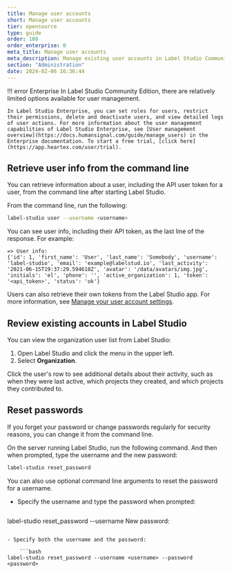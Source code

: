```yaml
---
title: Manage user accounts
short: Manage user accounts
tier: opensource
type: guide
order: 108
order_enterprise: 0
meta_title: Manage user accounts
meta_description: Manage existing user accounts in Label Studio Community edition
section: "Administration"
date: 2024-02-06 16:36:44
---
```


!!! error Enterprise
    In Label Studio Community Edition, there are relatively limited options available for user management. 
    
    In Label Studio Enterprise, you can set roles for users, restrict their permissions, delete and deactivate users, and view detailed logs of user actions. For more information about the user management capabilities of Label Studio Enterprise, see [User management overview](https://docs.humansignal.com/guide/manage_users) in the Enterprise documentation. To start a free trial, [click here](https://app.heartex.com/user/trial).  

## Retrieve user info from the command line

You can retrieve information about a user, including the API user token for a user, from the command line after starting Label Studio.

From the command line, run the following:

```bash
label-studio user --username <username>
```

You can see user info, including their API token, as the last line of the response. For example:

```
=> User info:
{'id': 1, 'first_name': 'User', 'last_name': 'Somebody', 'username': 'label-studio', 'email': 'example@labelstud.io', 'last_activity': '2021-06-15T19:37:29.594618Z', 'avatar': '/data/avatars/img.jpg', 'initials': 'el', 'phone': '', 'active_organization': 1, 'token': '<api_token>', 'status': 'ok'}
```

Users can also retrieve their own tokens from the Label Studio app. For more information, see [Manage your user account settings](user_account). 


## Review existing accounts in Label Studio

You can view the organization user list from Label Studio:

1. Open Label Studio and click the menu in the upper left. 
2. Select **Organization**. 

Click the user's row to see additional details about their activity, such as when they were last active, which projects they created, and which projects they contributed to. 

## Reset passwords

If you forget your password or change passwords regularly for security reasons, you can change it from the command line.

On the server running Label Studio, run the following command. And then when prompted, type the username and the new password:

```bash
label-studio reset_password
```

You can also use optional command line arguments to reset the password for a username.

- Specify the username and type the password when prompted:

    ```bash
label-studio reset_password --username <username>
New password:
```

- Specify both the username and the password:

    ```bash
label-studio reset_password --username <username> --password <password>
```
